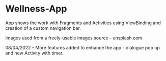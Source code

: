 # Wellness-App

App shows the work with Fragments and Activities using ViewBinding and creation of a custom navigation bar. 

Images used from a freely-usable images source - unsplash.com

08/04/2022 - More features added to enhance the app - dialogue pop up and new Activity with timer.
